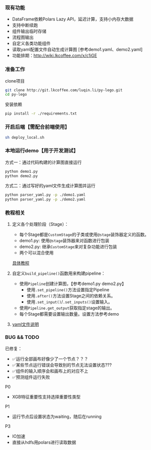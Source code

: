 

### 现有功能

- DataFrame依赖Polars Lazy API，延迟计算，支持小内存大数据
- 支持中断续跑
- 组件输出临时存储
- 流程图输出
- 自定义各类功能组件
- 读取yaml配置文件自动生成计算图 [参考demo1.yaml、demo2.yaml]
- 功能排期：http://wiki.lkcoffee.com/x/c1iGE


### 准备工作

clone项目
```bash
git clone http://git.lkcoffee.com/luqin.li/py-lego.git
cd py-lego
```
安装依赖
```bash
pip install -r ./requirements.txt
```

### 开启后端【需配合前端使用】

```bash
sh deploy_local.sh
```

### 本地运行demo【用于开发测试】

方式一：通过代码构建的计算图直接运行
```bash
python demo1.py
python demo2.py
```

方式二：通过写好的yaml文件生成计算图并运行
```bash
python parser_yaml.py -p ./demo1.yaml
python parser_yaml.py -p ./demo2.yaml
```

### 教程相关


1. 定义各个处理阶段（Stage）：

    - 每个Stage都是`CustomStage`的子类或使用`@stage`装饰器定义的函数。
    - demo1.py: 使用`@stage`装饰器来对函数进行包装
    - demo2.py: 继承`CustomStage`来对复杂功能进行包装
    - 两个可以混合使用

    [具体教程](./docs/Add%20stage.md)

2. 自定义`build_pipeline()`函数用来构建pipeline：

    - 使用`Pipeline`创建计算图，【参考demo1.py demo2.py】
        - 使用`.set_pipeline()`方法设置指定Pipeline
        - 使用`.after()`方法设置Stage之间的依赖关系。
        - 使用`.set_input()`/`.set_inputs()`设置输入。
    - 使用`Pipeline.get_output`获取指定stage的输出。
    - 每个Stage都需要设置输出数量。设置方法参考demo

3. [yaml文件说明](./docs/Yaml%20file%20describe.md)



### BUG && TODO

已修复：
- ✅运行全部画布好像少了一个节点？？？
- ✅某些节点运行错误会导致别的节点无法设置状态???
- ✅组件的输入顺序会和画布上的对应不上
- ✅预测组件运行失败

P0
- XGB特征重要性支持选择重要性类型

P1
- 运行节点后设置状态为waiting，随后在running

P3
- IO加速
- 直接从hdfs用polars进行读取数据
